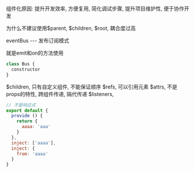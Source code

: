 组件化原因: 提升开发效率, 方便复用, 简化调试步骤, 提升项目维护性, 便于协作开发

为什么不建议使用$parent, $children, $root, 耦合度过高

eventBus --- 发布订阅模式

就是emit和on的方法使用

```js
class Bus {
  constructor
}
```
$children, 只有自定义组件, 不能保证顺序
$refs, 可以引用元素
$attrs, 不是props的特性, 跨组件传递, 隔代传递
$listeners,

```js
// 不是响应式 
export default {
  provide () {
    return {
      aaaa: 'aaa'
    }
  },
  inject: ['aaaa'],
  inject: {
    from: 'aaaa'
  }
}
```



